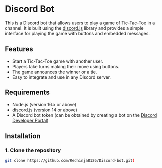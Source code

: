 # Discord Bot

This is a Discord bot that allows users to play a game of Tic-Tac-Toe in a channel. It is built using the [discord.js](https://discord.js.org) library and provides a simple interface for playing the game with buttons and embedded messages.

## Features
- Start a Tic-Tac-Toe game with another user.
- Players take turns making their move using buttons.
- The game announces the winner or a tie.
- Easy to integrate and use in any Discord server.

## Requirements
- Node.js (version 16.x or above)
- discord.js (version 14 or above)
- A Discord bot token (can be obtained by creating a bot on the [Discord Developer Portal](https://discord.com/developers/applications))

## Installation

### 1. Clone the repository
```bash
git clone https://github.com/Redninja8126/Discord-bot.git)
